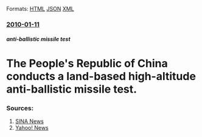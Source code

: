 
Formats: [HTML](/news/2010/01/11/the-people-s-republic-of-china-conducts-a-land-based-high-altitude-anti-ballistic-missile-test.html)  [JSON](/news/2010/01/11/the-people-s-republic-of-china-conducts-a-land-based-high-altitude-anti-ballistic-missile-test.json)  [XML](/news/2010/01/11/the-people-s-republic-of-china-conducts-a-land-based-high-altitude-anti-ballistic-missile-test.xml)  

### [2010-01-11](/news/2010/01/11/index.md)

##### anti-ballistic missile test
# The People's Republic of China conducts a land-based high-altitude anti-ballistic missile test. 




### Sources:

1. [SINA News](http://mil.news.sina.com.cn/2010-01-11/2104580287.html)
2. [Yahoo! News](https://news.yahoo.com/s/ap/20100111/ap_on_re_as/as_china_missile_defense)
